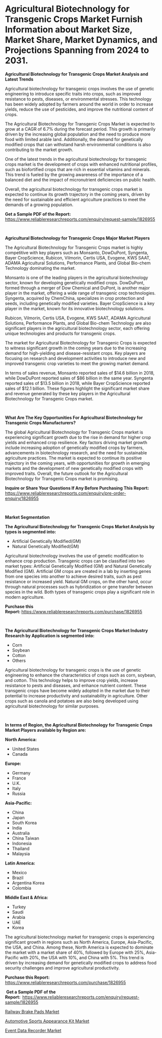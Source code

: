 <p><h1>Agricultural Biotechnology for Transgenic Crops Market Furnish Information about Market Size, Market Share, Market Dynamics, and Projections Spanning from 2024 to 2031.</h1></p><p><strong>Agricultural Biotechnology for Transgenic Crops Market Analysis and Latest Trends</strong></p>
<p><p>Agricultural biotechnology for transgenic crops involves the use of genetic engineering to introduce specific traits into crops, such as improved resistance to pests, diseases, or environmental stresses. This technology has been widely adopted by farmers around the world in order to increase yields, reduce the use of pesticides, and improve the nutritional content of crops.</p><p>The Agricultural Biotechnology for Transgenic Crops Market is expected to grow at a CAGR of 6.7% during the forecast period. This growth is primarily driven by the increasing global population and the need to produce more food with limited arable land. Additionally, the demand for genetically modified crops that can withstand harsh environmental conditions is also contributing to the market growth.</p><p>One of the latest trends in the agricultural biotechnology for transgenic crops market is the development of crops with enhanced nutritional profiles, such as biofortified crops that are rich in essential vitamins and minerals. This trend is fueled by the growing awareness of the importance of a balanced diet and the impact of micronutrient deficiencies on public health.</p><p>Overall, the agricultural biotechnology for transgenic crops market is expected to continue its growth trajectory in the coming years, driven by the need for sustainable and efficient agriculture practices to meet the demands of a growing population.</p></p>
<p><strong>Get a Sample PDF of the Report:&nbsp;</strong> <a href="https://www.reliableresearchreports.com/enquiry/request-sample/1826955">https://www.reliableresearchreports.com/enquiry/request-sample/1826955</a></p>
<p>&nbsp;</p>
<p><strong>Agricultural Biotechnology for Transgenic Crops Major Market Players</strong></p>
<p><p>The Agricultural Biotechnology for Transgenic Crops market is highly competitive with key players such as Monsanto, DowDuPont, Syngenta, Bayer CropScience, Rubicon, Vilmorin, Certis USA, Evogene, KWS SAAT, ADAMA Agricultural Solutions, Performance Plants, and Global Bio-chem Technology dominating the market.</p><p>Monsanto is one of the leading players in the agricultural biotechnology sector, known for developing genetically modified crops. DowDuPont, formed through a merger of Dow Chemical and DuPont, is another major player in the market, offering a wide range of transgenic crop technologies. Syngenta, acquired by ChemChina, specializes in crop protection and seeds, including genetically modified varieties. Bayer CropScience is a key player in the market, known for its innovative biotechnology solutions.</p><p>Rubicon, Vilmorin, Certis USA, Evogene, KWS SAAT, ADAMA Agricultural Solutions, Performance Plants, and Global Bio-chem Technology are also significant players in the agricultural biotechnology sector, each offering unique technologies and products for transgenic crops.</p><p>The market for Agricultural Biotechnology for Transgenic Crops is expected to witness significant growth in the coming years due to the increasing demand for high-yielding and disease-resistant crops. Key players are focusing on research and development activities to introduce new and improved transgenic crop varieties to meet the growing market demand.</p><p>In terms of sales revenue, Monsanto reported sales of $14.6 billion in 2018, while DowDuPont reported sales of $86 billion in the same year. Syngenta reported sales of $13.5 billion in 2018, while Bayer CropScience reported sales of $12.1 billion. These figures highlight the significant market share and revenue generated by these key players in the Agricultural Biotechnology for Transgenic Crops market.</p></p>
<p>&nbsp;</p>
<p><strong>What Are The Key Opportunities For Agricultural Biotechnology for Transgenic Crops Manufacturers?</strong></p>
<p><p>The global Agricultural Biotechnology for Transgenic Crops market is experiencing significant growth due to the rise in demand for higher crop yields and enhanced crop resilience. Key factors driving market growth include increasing adoption of genetically modified crops by farmers, advancements in biotechnology research, and the need for sustainable agriculture practices. The market is expected to continue its positive trajectory in the coming years, with opportunities for growth in emerging markets and the development of new genetically modified crops with improved traits. Overall, the future outlook for the Agricultural Biotechnology for Transgenic Crops market is promising.</p></p>
<p><strong>Inquire or Share Your Questions If Any Before Purchasing This Report:</strong> <a href="https://www.reliableresearchreports.com/enquiry/pre-order-enquiry/1826955">https://www.reliableresearchreports.com/enquiry/pre-order-enquiry/1826955</a></p>
<p>&nbsp;</p>
<p><strong>Market Segmentation</strong></p>
<p><strong>The Agricultural Biotechnology for Transgenic Crops Market Analysis by types is segmented into:</strong></p>
<p><ul><li>Artificial Genetically Modified(GM)</li><li>Natural Genetically Modified(GM)</li></ul></p>
<p><p>Agricultural biotechnology involves the use of genetic modification to enhance crop production. Transgenic crops can be classified into two market types: Artificial Genetically Modified (GM) and Natural Genetically Modified (GM). Artificial GM crops are created in a lab by inserting genes from one species into another to achieve desired traits, such as pest resistance or increased yield. Natural GM crops, on the other hand, occur through natural processes such as hybridization or gene transfer between species in the wild. Both types of transgenic crops play a significant role in modern agriculture.</p></p>
<p><strong>Purchase this Report:&nbsp;</strong><a href="https://www.reliableresearchreports.com/purchase/1826955">https://www.reliableresearchreports.com/purchase/1826955</a></p>
<p>&nbsp;</p>
<p><strong>The Agricultural Biotechnology for Transgenic Crops Market Industry Research by Application is segmented into:</strong></p>
<p><ul><li>Corn</li><li>Soybean</li><li>Cotton</li><li>Others</li></ul></p>
<p><p>Agricultural biotechnology for transgenic crops is the use of genetic engineering to enhance the characteristics of crops such as corn, soybean, and cotton. This technology helps to improve crop yields, increase resistance to pests and diseases, and enhance nutrient content. These transgenic crops have become widely adopted in the market due to their potential to increase productivity and sustainability in agriculture. Other crops such as canola and potatoes are also being developed using agricultural biotechnology for similar purposes.</p></p>
<p>&nbsp;</p>
<p><strong>In terms of Region, the Agricultural Biotechnology for Transgenic Crops Market Players available by Region are:</strong></p>
<p>
    <p> <strong> North America: </strong>
        <ul>
            <li>United States</li>
            <li>Canada</li>
        </ul>
        </p> 
    <p> <strong> Europe: </strong>
        <ul>
            <li>Germany</li>
            <li>France</li>
            <li>U.K.</li>
            <li>Italy</li>
            <li>Russia</li>
        </ul>
        </p> 
    <p> <strong> Asia-Pacific: </strong>
        <ul>
            <li>China</li>
            <li>Japan</li>
            <li>South Korea</li>
            <li>India</li>
            <li>Australia</li>
            <li>China Taiwan</li>
            <li>Indonesia</li>
            <li>Thailand</li>
            <li>Malaysia</li>
        </ul>
        </p> 
    <p> <strong> Latin America: </strong>
        <ul>
            <li>Mexico</li>
            <li>Brazil</li>
            <li>Argentina Korea</li>
            <li>Colombia</li>
        </ul>
        </p> 
    <p> <strong> Middle East & Africa: </strong>
        <ul>
            <li>Turkey</li>
            <li>Saudi</li>
            <li>Arabia</li>
            <li>UAE</li>
            <li>Korea</li>
        </ul>
    </p>
    </p>
<p><p>The agricultural biotechnology market for transgenic crops is experiencing significant growth in regions such as North America, Europe, Asia-Pacific, the USA, and China. Among these, North America is expected to dominate the market with a market share of 40%, followed by Europe with 25%, Asia-Pacific with 20%, the USA with 10%, and China with 5%. This trend is driven by increasing demand for genetically modified crops to address food security challenges and improve agricultural productivity.</p></p>
<p><strong>Purchase this Report: </strong><a href="https://www.reliableresearchreports.com/purchase/1826955">https://www.reliableresearchreports.com/purchase/1826955</a></p>
<p>&nbsp;<strong>Get a Sample PDF of the Report:&nbsp;&nbsp;</strong><a href="https://www.reliableresearchreports.com/enquiry/request-sample/1826955">https://www.reliableresearchreports.com/enquiry/request-sample/1826955</a></p>
<p><strong></strong></p>
<p><p><a href="https://view.publitas.com/reportprime-1/railway-brake-pads-market-research-report-provides-critical-insights-that-can-help-shape-business-development-and-investment-strategies/">Railway Brake Pads Market</a></p><p><a href="https://view.publitas.com/reportprime-1/automotive-sports-appearance-kit-market-analysis-and-market-size-global-industry-overview-market-segmentation-and-forecast-2024-to-2031/">Automotive Sports Appearance Kit Market</a></p><p><a href="https://view.publitas.com/reportprime-1/event-data-recorder-market-size-growth-outlook-from-2024-to-2031-projecting-at-markets-trends-analysis-by-application-regional-outlook-and-revenue/">Event Data Recorder Market</a></p></p>